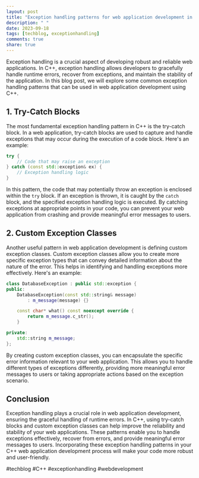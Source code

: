 ```yaml
---
layout: post
title: "Exception handling patterns for web application development in C++"
description: " "
date: 2023-09-18
tags: [techblog, exceptionhandling]
comments: true
share: true
---
```


Exception handling is a crucial aspect of developing robust and reliable web applications. In C++, exception handling allows developers to gracefully handle runtime errors, recover from exceptions, and maintain the stability of the application. In this blog post, we will explore some common exception handling patterns that can be used in web application development using C++.

## 1. Try-Catch Blocks

The most fundamental exception handling pattern in C++ is the try-catch block. In a web application, try-catch blocks are used to capture and handle exceptions that may occur during the execution of a code block. Here's an example:

```cpp
try {
    // Code that may raise an exception
} catch (const std::exception& ex) {
    // Exception handling logic
}
```

In this pattern, the code that may potentially throw an exception is enclosed within the `try` block. If an exception is thrown, it is caught by the `catch` block, and the specified exception handling logic is executed. By catching exceptions at appropriate points in your code, you can prevent your web application from crashing and provide meaningful error messages to users.

## 2. Custom Exception Classes

Another useful pattern in web application development is defining custom exception classes. Custom exception classes allow you to create more specific exception types that can convey detailed information about the nature of the error. This helps in identifying and handling exceptions more effectively. Here's an example:

```cpp
class DatabaseException : public std::exception {
public:
    DatabaseException(const std::string& message)
        : m_message(message) {}

    const char* what() const noexcept override {
        return m_message.c_str();
    }

private:
    std::string m_message;
};
```

By creating custom exception classes, you can encapsulate the specific error information relevant to your web application. This allows you to handle different types of exceptions differently, providing more meaningful error messages to users or taking appropriate actions based on the exception scenario.

## Conclusion

Exception handling plays a crucial role in web application development, ensuring the graceful handling of runtime errors. In C++, using try-catch blocks and custom exception classes can help improve the reliability and stability of your web applications. These patterns enable you to handle exceptions effectively, recover from errors, and provide meaningful error messages to users. Incorporating these exception handling patterns in your C++ web application development process will make your code more robust and user-friendly.

#techblog #C++ #exceptionhandling #webdevelopment